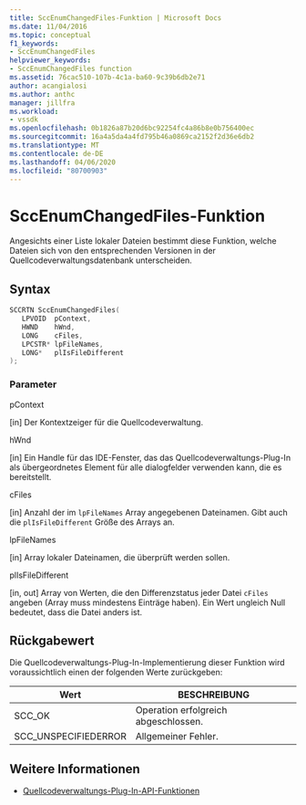 ```yaml
---
title: SccEnumChangedFiles-Funktion | Microsoft Docs
ms.date: 11/04/2016
ms.topic: conceptual
f1_keywords:
- SccEnumChangedFiles
helpviewer_keywords:
- SccEnumChangedFiles function
ms.assetid: 76cac510-107b-4c1a-ba60-9c39b6db2e71
author: acangialosi
ms.author: anthc
manager: jillfra
ms.workload:
- vssdk
ms.openlocfilehash: 0b1826a87b20d6bc92254fc4a86b8e0b756400ec
ms.sourcegitcommit: 16a4a5da4a4fd795b46a0869ca2152f2d36e6db2
ms.translationtype: MT
ms.contentlocale: de-DE
ms.lasthandoff: 04/06/2020
ms.locfileid: "80700903"
---
```

# <a name="sccenumchangedfiles-function"></a>SccEnumChangedFiles-Funktion
Angesichts einer Liste lokaler Dateien bestimmt diese Funktion, welche Dateien sich von den entsprechenden Versionen in der Quellcodeverwaltungsdatenbank unterscheiden.

## <a name="syntax"></a>Syntax

```cpp
SCCRTN SccEnumChangedFiles(
   LPVOID  pContext,
   HWND    hWnd,
   LONG    cFiles,
   LPCSTR* lpFileNames,
   LONG*   plIsFileDifferent
);
```

### <a name="parameters"></a>Parameter
 pContext

[in] Der Kontextzeiger für die Quellcodeverwaltung.

 hWnd

[in] Ein Handle für das IDE-Fenster, das das Quellcodeverwaltungs-Plug-In als übergeordnetes Element für alle dialogfelder verwenden kann, die es bereitstellt.

 cFiles

[in] Anzahl der im `lpFileNames` Array angegebenen Dateinamen. Gibt auch die `plIsFileDifferent` Größe des Arrays an.

 lpFileNames

[in] Array lokaler Dateinamen, die überprüft werden sollen.

 plIsFileDifferent

[in, out] Array von Werten, die den Differenzstatus jeder Datei `cFiles` angeben (Array muss mindestens Einträge haben). Ein Wert ungleich Null bedeutet, dass die Datei anders ist.

## <a name="return-value"></a>Rückgabewert
 Die Quellcodeverwaltungs-Plug-In-Implementierung dieser Funktion wird voraussichtlich einen der folgenden Werte zurückgeben:

|Wert|BESCHREIBUNG|
|-----------|-----------------|
|SCC_OK|Operation erfolgreich abgeschlossen.|
|SCC_UNSPECIFIEDERROR|Allgemeiner Fehler.|

## <a name="see-also"></a>Weitere Informationen
- [Quellcodeverwaltungs-Plug-In-API-Funktionen](../extensibility/source-control-plug-in-api-functions.md)
